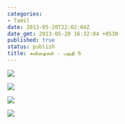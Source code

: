 ```yaml
---
categories:
- Tamil
date: 2013-05-20T22:02:04Z
date_gmt: 2013-05-20 16:32:04 +0530
published: true
status: publish
title: கவிதைகள் - பகுதி 6
---
```


<p><a href="/uploads/21.jpg"><img src="/uploads/21.jpg" ></a></p>
<p><a href="/uploads/22.jpg"><img src="/uploads/22.jpg" ></a></p>
<p><a href="/uploads/23.jpg"><img src="/uploads/23.jpg" ></a></p>
<p><a href="/uploads/24.jpg"><img src="/uploads/24.jpg" ></a></p>
